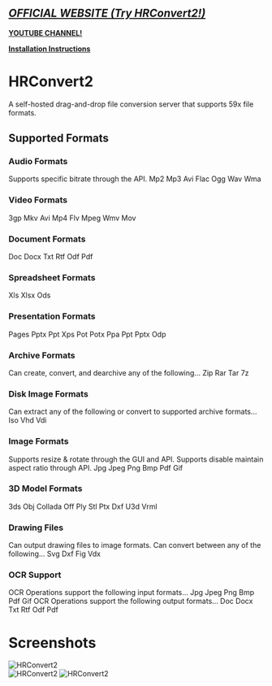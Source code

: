 *[OFFICIAL WEBSITE (Try HRConvert2!)](https://honestrepair.net)*
-----------------------------------------------
**[YOUTUBE CHANNEL!](https://www.youtube.com/playlist?list=PLVbKN4o8V_4OSXI0SGGBMxRvXTZJT3YM_)**

**[Installation Instructions](https://github.com/zelon88/HRConvert2/blob/master/How_To_Install_HRConvert2.txt)**

# HRConvert2
A self-hosted drag-and-drop file conversion server that supports 59x file formats.

## Supported Formats

### Audio Formats
Supports specific bitrate through the API.
Mp2
Mp3
Avi
Flac
Ogg
Wav
Wma
### Video Formats
3gp
Mkv
Avi
Mp4
Flv
Mpeg
Wmv
Mov
### Document Formats
Doc
Docx
Txt
Rtf
Odf
Pdf
### Spreadsheet Formats
Xls
Xlsx
Ods
### Presentation Formats
Pages
Pptx
Ppt
Xps
Pot
Potx
Ppa
Ppt
Pptx
Odp
### Archive Formats
Can create, convert, and dearchive any of the following...
Zip
Rar
Tar
7z
### Disk Image Formats
Can extract any of the following or convert to supported archive formats...
Iso
Vhd
Vdi
### Image Formats
Supports resize & rotate through the GUI and API.
Supports disable maintain aspect ratio through API.
Jpg
Jpeg
Png
Bmp
Pdf
Gif
### 3D Model Formats
3ds
Obj
Collada
Off
Ply
Stl
Ptx
Dxf
U3d
Vrml
### Drawing Files
Can output drawing files to image formats.
Can convert between any of the following...
Svg
Dxf
Fig
Vdx
### OCR Support
OCR Operations support the following input formats...
Jpg
Jpeg
Png
Bmp
Pdf
Gif
OCR Operations support the following output formats...
Doc
Docx
Txt
Rtf
Odf
Pdf

# Screenshots
![HRConvert2](https://github.com/zelon88/HRConvert2/blob/master/Screenshots/HRConvert2-1.png)	
![HRConvert2](https://github.com/zelon88/HRConvert2/blob/master/Screenshots/HRConvert2-2.png)
![HRConvert2](https://github.com/zelon88/HRConvert2/blob/master/Screenshots/HRConvert2-3.png)	
